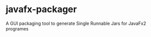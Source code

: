 javafx-packager
===============

A GUI packaging tool to generate Single Runnable Jars for JavaFx2 programes

